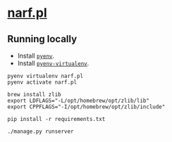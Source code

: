 # [narf.pl](http://narf.pl)

## Running locally

- Install [`pyenv`](https://github.com/pyenv/pyenv).
- Install [`pyenv-virtualenv`](https://github.com/pyenv/pyenv-virtualenv).

```
pyenv virtualenv narf.pl
pyenv activate narf.pl

brew install zlib
export LDFLAGS="-L/opt/homebrew/opt/zlib/lib"
export CPPFLAGS="-I/opt/homebrew/opt/zlib/include"

pip install -r requirements.txt

./manage.py runserver
```
